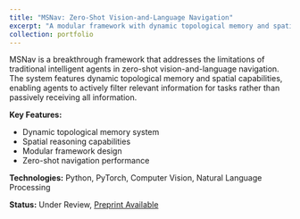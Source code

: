 ```yaml
---
title: "MSNav: Zero-Shot Vision-and-Language Navigation"
excerpt: "A modular framework with dynamic topological memory and spatial capabilities for zero-shot vision-and-language navigation<br/><img src='/images/500x300.png'>"
collection: portfolio
---
```


MSNav is a breakthrough framework that addresses the limitations of traditional intelligent agents in zero-shot vision-and-language navigation. The system features dynamic topological memory and spatial capabilities, enabling agents to actively filter relevant information for tasks rather than passively receiving all information.

**Key Features:**
- Dynamic topological memory system
- Spatial reasoning capabilities
- Modular framework design
- Zero-shot navigation performance

**Technologies:** Python, PyTorch, Computer Vision, Natural Language Processing

**Status:** Under Review, [Preprint Available](https://arxiv.org/pdf/2508.16654) 

